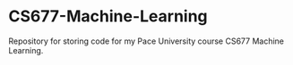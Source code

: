 # CS677-Machine-Learning
Repository for storing code for my Pace University course CS677 Machine Learning.
